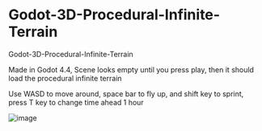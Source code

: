 # Godot-3D-Procedural-Infinite-Terrain
Godot-3D-Procedural-Infinite-Terrain

Made in Godot 4.4, Scene looks empty until you press play, then it should load the procedural infinite terrain

Use WASD to move around, space bar to fly up, and shift key to sprint, press T key to change time ahead 1 hour


![image](https://github.com/user-attachments/assets/20cd1904-6302-4d87-9be9-e3963dc08d86)



